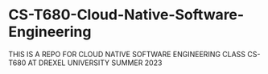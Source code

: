 # CS-T680-Cloud-Native-Software-Engineering
THIS IS A REPO FOR CLOUD NATIVE SOFTWARE ENGINEERING CLASS CS-T680 AT DREXEL UNIVERSITY SUMMER 2023
